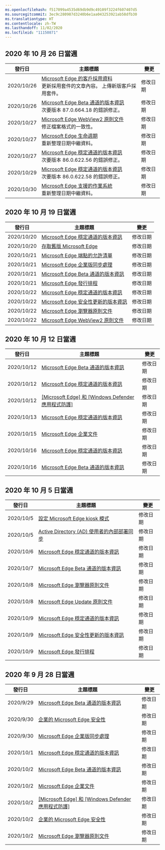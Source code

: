 ```yaml
---
ms.openlocfilehash: f517099a4535d69db9d9c49109f3224f607407d5
ms.sourcegitcommit: 3ec9c280987d3240b6e1aa043253921ab58dfb30
ms.translationtype: HT
ms.contentlocale: zh-TW
ms.lasthandoff: 11/02/2020
ms.locfileid: "11150871"
---
```

<!-- This file is generated automatically each week. Changes made to this file will be overwritten.-->

## 2020 年 10 月 26 日當週


| 發行日 |主題標題 | 變更 |
|------|------------|--------|
| 2020/10/26 | [Microsoft Edge 的客戶採用資料](/DeployEdge/microsoft-edge-customer-adoption-kit)<br>更新採用套件的文章內容。 上傳新版客戶採用套件。 | 修改日期 |
| 2020/10/26 | [Microsoft Edge Beta 通道的版本資訊](/DeployEdge/microsoft-edge-relnote-beta-channel)<br>次要版本 87.0.664.18 的錯誤修正。 | 修改日期 |
| 2020/10/27 | [Microsoft Edge WebView2 原則文件](/DeployEdge/microsoft-edge-webview-policies)<br>修正檔案格式的一致性。 | 修改日期 |
| 2020/10/27 | [Microsoft Edge 生命週期](/DeployEdge/microsoft-edge-support-lifecycle)<br>重新整理日期中繼資料。 | 修改日期 |
| 2020/10/27 | [Microsoft Edge 穩定通道的版本資訊](/DeployEdge/microsoft-edge-relnote-stable-channel)<br>次要版本 86.0.622.56 的錯誤修正。 | 修改日期 |
| 2020/10/29 | [Microsoft Edge 穩定通道的版本資訊](/DeployEdge/microsoft-edge-relnote-stable-channel)<br>次要版本 86.0.622.58 的錯誤修正。 | 修改日期 |
| 2020/10/30 | [Microsoft Edge 支援的作業系統](/DeployEdge/microsoft-edge-supported-operating-systems)<br>重新整理日期中繼資料。 | 修改日期 |


## 2020 年 10 月 19 日當週


| 發行日 |主題標題 | 變更 |
|------|------------|--------|
| 2020/10/20 | [Microsoft Edge 穩定通道的版本資訊](/DeployEdge/microsoft-edge-relnote-stable-channel) | 修改日期 |
| 2020/10/20 | [存取舊版 Microsoft Edge](/DeployEdge/microsoft-edge-sysupdate-access-old-edge) | 修改日期 |
| 2020/10/21 | [Microsoft Edge 端點的允許清單](/DeployEdge/microsoft-edge-security-endpoints) | 修改日期 |
| 2020/10/21 | [Microsoft Edge 企業版同步處理](/DeployEdge/microsoft-edge-enterprise-sync) | 修改日期 |
| 2020/10/21 | [Microsoft Edge Beta 通道的版本資訊](/DeployEdge/microsoft-edge-relnote-beta-channel) | 修改日期 |
| 2020/10/21 | [Microsoft Edge 發行排程](/DeployEdge/microsoft-edge-release-schedule) | 修改日期 |
| 2020/10/22 | [Microsoft Edge 穩定通道的版本資訊](/DeployEdge/microsoft-edge-relnote-stable-channel) | 修改日期 |
| 2020/10/22 | [Microsoft Edge 安全性更新的版本資訊](/DeployEdge/microsoft-edge-relnotes-security) | 修改日期 |
| 2020/10/22 | [Microsoft Edge 瀏覽器原則文件](/DeployEdge/microsoft-edge-policies) | 修改日期 |
| 2020/10/22 | [Microsoft Edge WebView2 原則文件](/DeployEdge/microsoft-edge-webview-policies) | 修改日期 |


## 2020 年 10 月 12 日當週


| 發行日 |主題標題 | 變更 |
|------|------------|--------|
| 2020/10/12 | [Microsoft Edge Beta 通道的版本資訊](/DeployEdge/microsoft-edge-relnote-beta-channel) | 修改日期 |
| 2020/10/12 | [Microsoft Edge 穩定通道的版本資訊](/DeployEdge/microsoft-edge-relnote-stable-channel) | 修改日期 |
| 2020/10/12 | [[Microsoft Edge] 和 [Windows Defender 應用程式防護]](/DeployEdge/microsoft-edge-security-windows-defender-application-guard) | 修改日期 |
| 2020/10/13 | [Microsoft Edge 穩定通道的版本資訊](/DeployEdge/microsoft-edge-relnote-stable-channel) | 修改日期 |
| 2020/10/15 | [Microsoft Edge 企業文件](/DeployEdge/index) | 修改日期 |
| 2020/10/16 | [Microsoft Edge 穩定通道的版本資訊](/DeployEdge/microsoft-edge-relnote-stable-channel) | 修改日期 |
| 2020/10/16 | [Microsoft Edge Beta 通道的版本資訊](/DeployEdge/microsoft-edge-relnote-beta-channel) | 修改日期 |


## 2020 年 10 月 5 日當週


| 發行日 |主題標題 | 變更 |
|------|------------|--------|
| 2020/10/5 | [設定 Microsoft Edge kiosk 模式](/DeployEdge/microsoft-edge-configure-kiosk-mode) | 修改日期 |
| 2020/10/5 | [Active Directory (AD) 使用者的內部部署同步](/DeployEdge/microsoft-edge-on-premises-sync) | 修改日期 |
| 2020/10/6 | [Microsoft Edge 穩定通道的版本資訊](/DeployEdge/microsoft-edge-relnote-stable-channel) | 修改日期 |
| 2020/10/7 | [Microsoft Edge Beta 通道的版本資訊](/DeployEdge/microsoft-edge-relnote-beta-channel) | 修改日期 |
| 2020/10/8 | [Microsoft Edge 瀏覽器原則文件](/DeployEdge/browser-policies/en-us/microsoft-edge-policies) | 修改日期 |
| 2020/10/8 | [Microsoft Edge Update 原則文件](/DeployEdge/microsoft-edge-update-policies) | 修改日期 |
| 2020/10/9 | [Microsoft Edge 穩定通道的版本資訊](/DeployEdge/microsoft-edge-relnote-stable-channel) | 修改日期 |
| 2020/10/9 | [Microsoft Edge 安全性更新的版本資訊](/DeployEdge/microsoft-edge-relnotes-security) | 修改日期 |
| 2020/10/9 | [Microsoft Edge 發行排程](/DeployEdge/microsoft-edge-release-schedule) | 修改日期 |


## 2020 年 9 月 28 日當週


| 發行日 |主題標題 | 變更 |
|------|------------|--------|
| 2020/9/29 | [Microsoft Edge Beta 通道的版本資訊](/DeployEdge/microsoft-edge-relnote-beta-channel) | 修改日期 |
| 2020/9/30 | [企業的 Microsoft Edge 安全性](/DeployEdge/ms-edge-security-for-business) | 修改日期 |
| 2020/9/30 | [Microsoft Edge 企業版同步處理](/DeployEdge/microsoft-edge-enterprise-sync) | 修改日期 |
| 2020/10/1 | [Microsoft Edge 穩定通道的版本資訊](/DeployEdge/microsoft-edge-relnote-stable-channel) | 修改日期 |
| 2020/10/2 | [Microsoft Edge Beta 通道的版本資訊](/DeployEdge/microsoft-edge-relnote-beta-channel) | 修改日期 |
| 2020/10/2 | [Microsoft Edge 企業文件](/DeployEdge/index) | 修改日期 |
| 2020/10/2 | [[Microsoft Edge] 和 [Windows Defender 應用程式防護]](/DeployEdge/microsoft-edge-security-windows-defender-application-guard) | 修改日期 |
| 2020/10/2 | [企業的 Microsoft Edge 安全性](/DeployEdge/ms-edge-security-for-business) | 修改日期 |
| 2020/10/2 | [Microsoft Edge 瀏覽器原則文件](/DeployEdge/microsoft-edge-policies) | 修改日期 |
